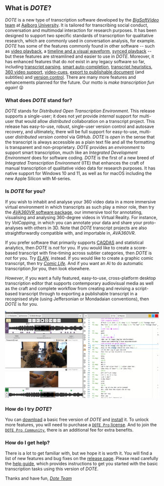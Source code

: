 ## What is _DOTE_?

_DOTE_ is a new type of transcription software developed by the [_BigSoftVideo_ team](https://github.com/BigSoftVideo) at [Aalborg University](https://www.bigvideo.aau.dk).
It is tailored for transcribing social conduct, conversation and multimodal interaction for research purposes.
It has been designed to support two specific standards of transcription for qualitative research, which are commonly used in conversation analysis, for example.
_DOTE_ has some of the features commonly found in other software -- such as [video playback](play.md), a [timeline and a visual waveform](timeline.md), [synced playback](sync-code.md) -- but these features are streamlined and easier to use in _DOTE_.
Moreover, it has enhanced features that do _not_ exist in any legacy software so far, including [transcript parsing](errors.md), [smart auto-completion](transcript.md#autocomplete), [transcript heuristics](jefferson.md#realign), [360 video support](media.md), [video-cues](cues.md), [export to publishable document](export.md) (and subtitles) and [version control](versioncontrol.md).
There are many more features and enhancements planned for the future.
Our motto is _make transcription fun again_! 😜

### What does _DOTE_ stand for?

_DOTE_ stands for _Distributed Open Transcription Environment_.
This release supports a single-user; it does not _yet_ provide _internal_ support for multi-user that would allow _distributed_ collaboration on a transcript project.
This release has easy-to-use, robust, single-user version control and autosave recovery, and ultimately, there will be full support for easy-to-use, multi-user _distributed version control_ via GitHub.
_DOTE_ is _open_ in the sense that the transcript is always accessible as a plain text file and all the formatting is transparent and non-proprietary.
_DOTE_ provides an _environment_ to support smart transcription, much like an _Integrated Development Environment_ does for software coding.
_DOTE_ is the first of a new breed of _Integrated Transcription Environment_ (ITE) that enhances the craft of manual transcription of qualitative video data for research purposes.
It has native support for Windows 10 and 11, as well as for macOS including the new Apple Silicon with M-series.

### Is _DOTE_ for you?

If you wish to inhabit and analyse your 360 video data in a more immersive virtual environment in which transcripts as such play a minor role, then try the [_AVA360VR_ software package](https://github.com/BigSoftVideo/AVA360VR), our immersive tool for annotating, visualising and analysing 360-degree videos in Virtual Reality.
For instance, try _VolCapping_, in which you can annotate your data and share your proto-analyses with others in 3D.
Note that _DOTE_ transcript projects are also straightforwardly compatible with, and importable in, _AVA360VR_.

If you prefer software that primarily supports [CAQDAS](https://en.wikipedia.org/wiki/Computer-assisted_qualitative_data_analysis_software) and statistical analytics, then _DOTE_ is _not_ for you.
If you would like to create a score-based transcript with fine-timing across subtier categories, then _DOTE_ is _not_ for you.
Try [_ELAN_](https://archive.mpi.nl/tla/elan), instead.
If you would like to create a graphic comic transcript, then try [_Comic Life_](https://plasq.com).
And if you want an AI to do automatic transcription _for_ you, then look elsewhere.

_However_, if you want a fully featured, easy-to-use, cross-platform desktop transcription editor that supports contemporary audiovisual media as well as the craft and complete workflow from creating and revising a script-based transcript through to exporting a publishable transcript in a recognised style (using Jeffersonian or Mondadaian conventions), then _DOTE_ is for you.

[![DOTE UI](images/UI/UI.png)](images/UI/UI.png)

### How do I try _DOTE_?

You can [download](https://github.com/BigSoftVideo/DOTE/releases) a basic free version of _DOTE_ and [install](install.md) it.
To unlock more features, you will need to purchase a [`DOTE Pro` license](pro.md).
And to join the [`DOTE Pro Community`](pro.md), there is an additional fee for extra benefits.

### How do I get help?

There is a lot to get familiar with, but we hope it is worth it.
You will find a list of new features and bug fixes on the [release page](https://github.com/BigSoftVideo/DOTE/releases).
Please read carefully the [help guide](help.md), which provides instructions to get you started with the basic transcription tasks using this version of _DOTE_.

Thanks and have fun, [_Dote Team_](contributing.md)

